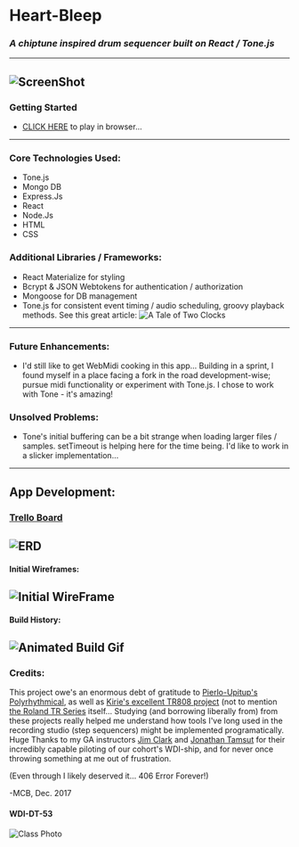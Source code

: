# Heart-Bleep

### *A chiptune inspired drum sequencer built on React / Tone.js*
----
![ScreenShot](https://i.imgur.com/XBFVK6a.png)
----
### Getting Started
- [CLICK HERE](https://aqueous-temple-93653.herokuapp.com/) to play in browser... 

---
### Core Technologies Used:
- Tone.js
- Mongo DB
- Express.Js
- React 
- Node.Js
- HTML 
- CSS

### Additional Libraries / Frameworks:
- React Materialize for styling
- Bcrypt & JSON Webtokens for authentication / authorization
- Mongoose for DB management
- Tone.js for consistent event timing / audio scheduling, groovy playback methods.  See this great article: ![A Tale of Two Clocks](https://www.html5rocks.com/en/tutorials/audio/scheduling/)
---

### Future Enhancements: 
- I'd still like to get WebMidi cooking in this app... Building in a sprint, I found myself in a place facing a fork in the road development-wise; pursue midi functionality or experiment with Tone.js.  I chose to work with Tone - it's amazing!

### Unsolved Problems: 
- Tone's initial buffering can be a bit strange when loading larger files / samples.  setTimeout is helping here for the time being.  I'd like to work in a slicker implementation...

---

## App Development:

### [Trello Board](https://trello.com/b/pFZWBZKW/heart-bleep)

![ERD](https://i.imgur.com/ey2508j.png)
----
#### Initial Wireframes:

![Initial WireFrame](https://i.imgur.com/dRTcQdx.png)
----

#### Build History:
![Animated Build Gif](https://i.imgur.com/B5dvTYb.gif)
----

### Credits: 

This project owe's an enormous debt of gratitude to [Pierlo-Upitup's Polyrhythmical](https://github.com/pierlo-upitup/polyrhythmical/blob/master/src/components/StepSequencer.js), as well as [Kirie's excellent TR808 project](https://github.com/kirie/StepSequencer) (not to mention [the Roland TR Series](https://en.wikipedia.org/wiki/Roland_TR-808) itself...  Studying (and borrowing liberally from) from these projects really helped me understand how tools I've long used in the recording studio (step sequencers) might be implemented programatically.  Huge Thanks to my 
GA instructors [Jim Clark](https://github.com/jim-clark) and [Jonathan Tamsut](https://github.com/jtamsut) for their incredibly capable piloting of our cohort's WDI-ship, and for never once throwing something at me out of frustration.

(Even through I likely deserved it...  406 Error Forever!)

-MCB, Dec. 2017

#### WDI-DT-53
![Class Photo](https://i.imgur.com/aZH3ZV8.jpg)